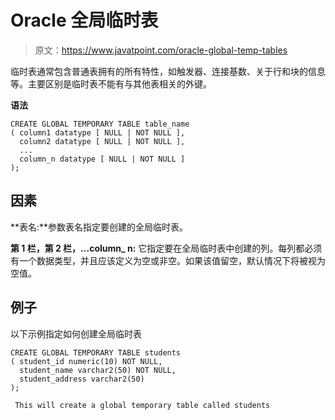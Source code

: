 # Oracle 全局临时表

> 原文：<https://www.javatpoint.com/oracle-global-temp-tables>

临时表通常包含普通表拥有的所有特性，如触发器、连接基数、关于行和块的信息等。主要区别是临时表不能有与其他表相关的外键。

**语法**

```
CREATE GLOBAL TEMPORARY TABLE table_name
( column1 datatype [ NULL | NOT NULL ],
  column2 datatype [ NULL | NOT NULL ],
  ...
  column_n datatype [ NULL | NOT NULL ]
);

```

## 因素

**表名:**参数表名指定要创建的全局临时表。

**第 1 栏，第 2 栏，...column_ n:** 它指定要在全局临时表中创建的列。每列都必须有一个数据类型，并且应该定义为空或非空。如果该值留空，默认情况下将被视为空值。

## 例子

以下示例指定如何创建全局临时表

```
CREATE GLOBAL TEMPORARY TABLE students
( student_id numeric(10) NOT NULL,
  student_name varchar2(50) NOT NULL,
  student_address varchar2(50)
);

```

```
 This will create a global temporary table called students

```